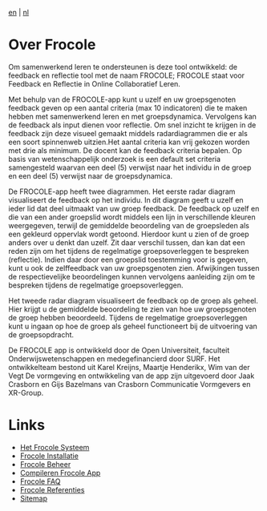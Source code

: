 [en](\en\index) | [nl](index)

# Over Frocole

Om samenwerkend leren te ondersteunen is deze tool ontwikkeld: de feedback en reflectie tool met de naam FROCOLE; FROCOLE staat voor Feedback en Reflectie in Online Collaboratief Leren.

Met behulp van de FROCOLE-app kunt u uzelf en uw groepsgenoten feedback geven op een aantal criteria (max 10 indicatoren) die te maken hebben met samenwerkend leren en met groepsdynamica. Vervolgens kan de feedback als input dienen voor reflectie. Om snel inzicht te krijgen in de feedback zijn deze visueel gemaakt middels radardiagrammen die er als een soort spinnenweb uitzien.Het aantal criteria kan vrij gekozen worden met drie als minimum. De docent kan de feedback criteria bepalen. Op basis van wetenschappelijk onderzoek is een default set criteria samengesteld waarvan een deel (5) verwijst naar het individu in de groep en een deel (5) verwijst naar de groepsdynamica.

De FROCOLE-app heeft twee diagrammen. Het eerste radar diagram visualiseert de feedback op het individu. In dit diagram geeft u uzelf en ieder lid dat deel uitmaakt van uw groep feedback. De feedback op uzelf en die van een ander groepslid wordt middels een lijn in verschillende kleuren weergegeven, terwijl de gemiddelde beoordeling van de groepsleden als een gekleurd oppervlak wordt getoond. Hierdoor kunt u zien of de groep anders over u denkt dan uzelf. Zit daar verschil tussen, dan kan dat een reden zijn om het tijdens de regelmatige groepsoverleggen te bespreken (reflectie). Indien daar door een groepslid toestemming voor is gegeven, kunt u ook de zelffeedback van uw groepsgenoten zien. Afwijkingen tussen de respectievelijke beoordelingen kunnen vervolgens aanleiding zijn om te bespreken tijdens de regelmatige groepsoverleggen.

Het tweede radar diagram visualiseert de feedback op de groep als geheel. Hier krijgt u de gemiddelde beoordeling te zien van hoe uw groepsgenoten de groep hebben beoordeeld. Tijdens de regelmatige groepsoverleggen kunt u ingaan op hoe de groep als geheel functioneert bij de uitvoering van de groepsopdracht.

De FROCOLE app is ontwikkeld door de Open Universiteit, faculteit Onderwijswetenschappen en medegefinancierd door SURF. Het ontwikkelteam bestond uit Karel Kreijns, Maartje Henderikx, Wim van der Vegt De vormgeving en ontwikkeling van de app zijn uitgevoerd door Jaak Crasborn en Gijs Bazelmans van Crasborn Communicatie Vormgevers en XR-Group.

# Links

- [Het Frocole Systeem](frocole_system)
- [Frocole Installatie](frocole_install)
- [Frocole Beheer](frocole_beheer)
- [Compileren Frocole App](frocole_compile_app)
- [Frocole FAQ](frocole_faq)
- [Frocole Referenties](frocole_references)
- [Sitemap](sitemap)

